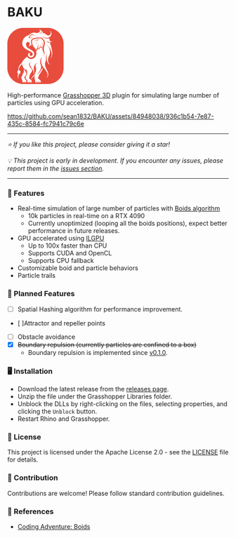 # BAKU

<img src="./Assets/Baku.png" width="128">

High-performance [Grasshopper 3D](https://en.wikipedia.org/wiki/Grasshopper_3D) plugin for simulating large number of particles using GPU acceleration.

https://github.com/sean1832/BAKU/assets/84948038/936c1b54-7e87-435c-8584-fc7941c79c6e

---

_⭐ If you like this project, please consider giving it a star!_

_💡 This project is early in development. If you encounter any issues, please report them in the [issues section](https://github.com/sean1832/BAKU/issues)._

---

### 🌟 Features

- Real-time simulation of large number of particles with [Boids algorithm](https://en.wikipedia.org/wiki/Boids)
  - 10k particles in real-time on a RTX 4090
  - Currently unoptimized (looping all the boids positions), expect better performance in future releases.
- GPU accelerated using [ILGPU](https://github.com/m4rs-mt/ILGPU)
  - Up to 100x faster than CPU
  - Supports CUDA and OpenCL
  - Supports CPU fallback
- Customizable boid and particle behaviors
- Particle trails

### 📝 Planned Features

- [ ] Spatial Hashing algorithm for performance improvement.
- [ ]Attractor and repeller points
- [ ] Obstacle avoidance
- [x] ~~Boundary repulsion (currently particles are confined to a box)~~
  - Boundary repulsion is implemented since [v0.1.0](https://github.com/sean1832/BAKU/releases/tag/0.1.0).

### 🖥️ Installation

- Download the latest release from the [releases page](https://github.com/sean1832/baku/releases/latest).
- Unzip the file under the Grasshopper Libraries folder.
- Unblock the DLLs by right-clicking on the files, selecting properties, and clicking the `Unblock` button.
- Restart Rhino and Grasshopper.

### 📜 License

This project is licensed under the Apache License 2.0 - see the [LICENSE](./LICENSE) file for details.

### 🤝 Contribution

Contributions are welcome! Please follow standard contribution guidelines.

### 🔗 References

- [Coding Adventure: Boids](https://www.youtube.com/watch?v=bqtqltqcQhw&ab_channel=SebastianLague)

